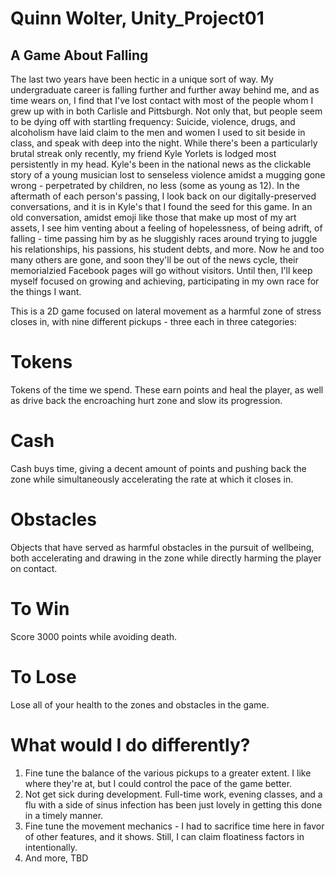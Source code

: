 # Quinn Wolter, Unity_Project01

## A Game About Falling

The last two years have been hectic in a unique sort of way. My undergraduate career is falling further and further away behind me, and as time wears on, I find that I've lost contact with most of the people whom I grew up with in both Carlisle and Pittsburgh. Not only that, but people seem to be dying off with startling frequency: Suicide, violence, drugs, and alcoholism have laid claim to the men and women I used to sit beside in class, and speak with deep into the night. While there's been a particularly brutal streak only recently, my friend Kyle Yorlets is lodged most persistently in my head. Kyle's been in the national news as the clickable story of a young musician lost to senseless violence amidst a mugging gone wrong - perpetrated by children, no less (some as young as 12). In the aftermath of each person's passing, I look back on our digitally-preserved conversations, and it is in Kyle's that I found the seed for this game. In an old conversation, amidst emoji like those that make up most of my art assets, I see him venting about a feeling of hopelessness, of being adrift, of falling - time passing him by as he sluggishly races around trying to juggle his relationships, his passions, his student debts, and more. Now he and too many others are gone, and soon they'll be out of the news cycle, their memorialzied Facebook pages will go without visitors. Until then, I'll keep myself focused on growing and achieving, participating in my own race for the things I want.

This is a 2D game focused on lateral movement as a harmful zone of stress closes in, with nine different pickups - three each in three categories:
# Tokens
Tokens of the time we spend. These earn points and heal the player, as well as drive back the encroaching hurt zone and slow its progression.
# Cash
Cash buys time, giving a decent amount of points and pushing back the zone while simultaneously accelerating the rate at which it closes in.
# Obstacles
Objects that have served as harmful obstacles in the pursuit of wellbeing, both accelerating and drawing in the zone while directly harming the player on contact.

# To Win
Score 3000 points while avoiding death.
# To Lose
Lose all of your health to the zones and obstacles in the game.

# What would I do differently?
1. Fine tune the balance of the various pickups to a greater extent.  I like where they're at, but I could control the pace of the game better.
2. Not get sick during development. Full-time work, evening classes, and a flu with a side of sinus infection has been just lovely in getting this done in a timely manner.
3. Fine tune the movement mechanics - I had to sacrifice time here in favor of other features, and it shows. Still, I can claim floatiness factors in intentionally.
4. And more, TBD

